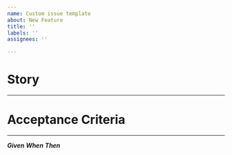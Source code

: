 ```yaml
---
name: Custom issue template
about: New Feature
title: ''
labels: ''
assignees: ''

---
```


# Story
---

# Acceptance Criteria
---

***Given***
***When***
***Then***
